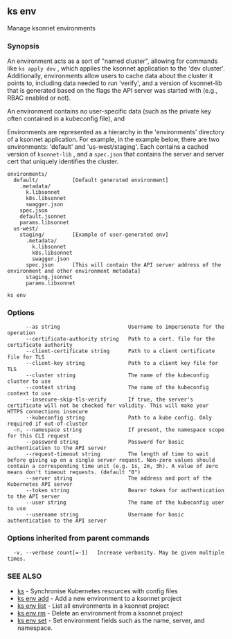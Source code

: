 ## ks env

Manage ksonnet environments

### Synopsis


An environment acts as a sort of "named cluster", allowing for commands like
 `ks apply dev` , which applies the ksonnet application to the 'dev cluster'.
Additionally, environments allow users to cache data about the cluster it points
to, including data needed to run 'verify', and a version of ksonnet-lib that is
generated based on the flags the API server was started with (e.g., RBAC enabled
or not).

An environment contains no user-specific data (such as the private key
often contained in a kubeconfig file), and

Environments are represented as a hierarchy in the 'environments' directory of a
ksonnet application. For example, in the example below, there are two
environments: 'default' and 'us-west/staging'. Each contains a cached version of
 `ksonnet-lib` , and a `spec.json` that contains the server and server cert that
uniquely identifies the cluster.

    environments/
      default/           [Default generated environment]
        .metadata/
          k.libsonnet
          k8s.libsonnet
          swagger.json
        spec.json
		default.jsonnet
        params.libsonnet
      us-west/
        staging/         [Example of user-generated env]
          .metadata/
            k.libsonnet
            k8s.libsonnet
            swagger.json
          spec.json      [This will contain the API server address of the environment and other environment metadata]
		  staging.jsonnet
          params.libsonnet

```
ks env
```

### Options

```
      --as string                      Username to impersonate for the operation
      --certificate-authority string   Path to a cert. file for the certificate authority
      --client-certificate string      Path to a client certificate file for TLS
      --client-key string              Path to a client key file for TLS
      --cluster string                 The name of the kubeconfig cluster to use
      --context string                 The name of the kubeconfig context to use
      --insecure-skip-tls-verify       If true, the server's certificate will not be checked for validity. This will make your HTTPS connections insecure
      --kubeconfig string              Path to a kube config. Only required if out-of-cluster
  -n, --namespace string               If present, the namespace scope for this CLI request
      --password string                Password for basic authentication to the API server
      --request-timeout string         The length of time to wait before giving up on a single server request. Non-zero values should contain a corresponding time unit (e.g. 1s, 2m, 3h). A value of zero means don't timeout requests. (default "0")
      --server string                  The address and port of the Kubernetes API server
      --token string                   Bearer token for authentication to the API server
      --user string                    The name of the kubeconfig user to use
      --username string                Username for basic authentication to the API server
```

### Options inherited from parent commands

```
  -v, --verbose count[=-1]   Increase verbosity. May be given multiple times.
```

### SEE ALSO
* [ks](ks.md)	 - Synchronise Kubernetes resources with config files
* [ks env add](ks_env_add.md)	 - Add a new environment to a ksonnet project
* [ks env list](ks_env_list.md)	 - List all environments in a ksonnet project
* [ks env rm](ks_env_rm.md)	 - Delete an environment from a ksonnet project
* [ks env set](ks_env_set.md)	 - Set environment fields such as the name, server, and namespace.

